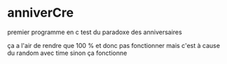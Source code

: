 # anniverCre
premier programme en c test du paradoxe des anniversaires
 
ça a l'air de rendre que 100 % et donc pas fonctionner mais c'est à cause du random avec time sinon ça fonctionne
